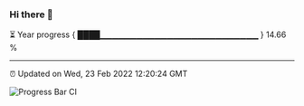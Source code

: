 ### Hi there 👋

⏳ Year progress { ████▁▁▁▁▁▁▁▁▁▁▁▁▁▁▁▁▁▁▁▁▁▁▁▁▁▁ } 14.66 %

---

⏰ Updated on Wed, 23 Feb 2022 12:20:24 GMT

![Progress Bar CI](https://github.com/liununu/liununu/workflows/Progress%20Bar%20CI/badge.svg)
